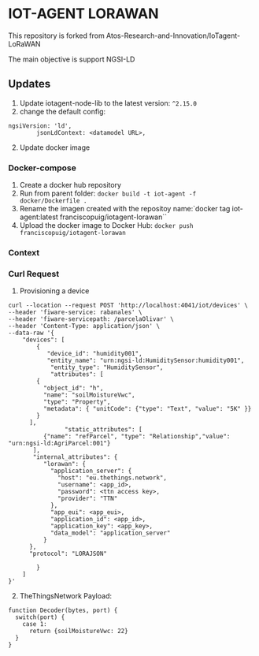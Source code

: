 # IOT-AGENT LORAWAN

This repository is forked from Atos-Research-and-Innovation/IoTagent-LoRaWAN

The main objective is support NGSI-LD

## Updates

1. Update iotagent-node-lib to the latest version: `^2.15.0`
2. change the default config:

```
ngsiVersion: 'ld',
		jsonLdContext: <datamodel URL>,
```

2. Update docker image

### Docker-compose

1. Create a docker hub repository
2. Run from parent folder: `docker build -t iot-agent -f docker/Dockerfile .`
3. Rename the imagen created with the repositoy name:`docker tag iot-agent:latest franciscopuig/iotagent-lorawan``
4. Upload the docker image to Docker Hub: `docker push franciscopuig/iotagent-lorawan`

### Context

### Curl Request

1. Provisioning a device

```
curl --location --request POST 'http://localhost:4041/iot/devices' \
--header 'fiware-service: rabanales' \
--header 'fiware-servicepath: /parcelaOlivar' \
--header 'Content-Type: application/json' \
--data-raw '{
    "devices": [
        {
           "device_id": "humidity001",
           "entity_name": "urn:ngsi-ld:HumiditySensor:humidity001",
            "entity_type": "HumiditySensor",
            "attributes": [
        {
          "object_id": "h",
          "name": "soilMoistureVwc",
          "type": "Property",
          "metadata": { "unitCode": {"type": "Text", "value": "5K" }}
        }
      ],
                "static_attributes": [
          {"name": "refParcel", "type": "Relationship","value": "urn:ngsi-ld:AgriParcel:001"}
       ],
       "internal_attributes": {
          "lorawan": {
            "application_server": {
              "host": "eu.thethings.network",
              "username": <app_id>,
              "password": <ttn access key>,
              "provider": "TTN"
            },
            "app_eui": <app_eui>,
            "application_id": <app_id>,
            "application_key": <app_key>,
            "data_model": "application_server"
          }
      },
      "protocol": "LORAJSON"

        }
    ]
}'
```

2. TheThingsNetwork Payload:

```
function Decoder(bytes, port) {
  switch(port) {
    case 1:
      return {soilMoistureVwc: 22}
  }
}
```

